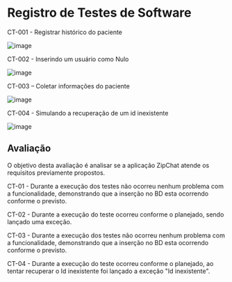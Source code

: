 # Registro de Testes de Software

CT-001 - Registrar histórico do paciente

![image](https://github.com/ICEI-PUC-Minas-PMV-ADS/pmv-ads-2023-2-e4-g1-zipchat/assets/58198111/0d210c71-8549-4708-88ff-a63f9fdaf95b)

CT-002 - Inserindo um usuário como Nulo

![image](https://github.com/ICEI-PUC-Minas-PMV-ADS/pmv-ads-2023-2-e4-g1-zipchat/assets/58198111/cab7eb0c-0b82-444e-968c-ddb94ec233d7)

CT-003 – Coletar informações do paciente

![image](https://github.com/ICEI-PUC-Minas-PMV-ADS/pmv-ads-2023-2-e4-g1-zipchat/assets/58198111/fe1c80f2-ccc4-46b8-a04a-75646b2335de)

CT-004 - Simulando a recuperação de um id inexistente

![image](https://github.com/ICEI-PUC-Minas-PMV-ADS/pmv-ads-2023-2-e4-g1-zipchat/assets/58198111/4f5a4cb6-a22a-4842-b5da-d212a55aa26a)



## Avaliação

O objetivo desta avaliação é analisar se a aplicação ZipChat atende os requisitos previamente propostos.

CT-01 - Durante a execução dos testes não ocorreu nenhum problema com a funcionalidade, demonstrando que a inserção no BD esta ocorrendo conforme o previsto.

CT-02 - Durante a execução do teste ocorreu conforme o planejado, sendo lançado uma exceção.

CT-03 - Durante a execução dos testes não ocorreu nenhum problema com a funcionalidade, demonstrando que a inserção no BD esta ocorrendo conforme o previsto.

CT-04 - Durante a execução do teste ocorreu conforme o planejado, ao tentar recuperar o Id inexistente foi lançado a exceção "Id inexistente".
